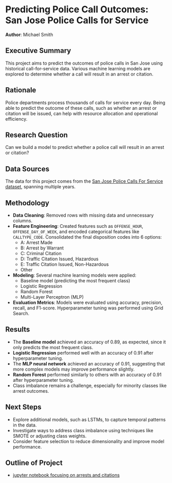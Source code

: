 # Predicting Police Call Outcomes: San Jose Police Calls for Service

**Author**: Michael Smith

## Executive Summary
This project aims to predict the outcomes of police calls in San Jose using historical call-for-service data. Various machine learning models are explored to determine whether a call will result in an arrest or citation.

## Rationale
Police departments process thousands of calls for service every day. Being able to predict the outcome of these calls, such as whether an arrest or citation will be issued, can help with resource allocation and operational efficiency.

## Research Question
Can we build a model to predict whether a police call will result in an arrest or citation?

## Data Sources
The data for this project comes from the [San Jose Police Calls For Service dataset](https://data.sanjoseca.gov/dataset/police-calls-for-service), spanning multiple years.

## Methodology
- **Data Cleaning**: Removed rows with missing data and unnecessary columns.
- **Feature Engineering**: Created features such as `OFFENSE_HOUR`, `OFFENSE_DAY_OF_WEEK`, and encoded categorical features like `CALLTYPE_CODE`. Consolidated the final disposition codes into 6 options:
  - A: Arrest Made
  - B: Arrest by Warrant
  - C: Criminal Citation
  - D: Traffic Citation Issued, Hazardous
  - E: Traffic Citation Issued, Non-Hazardous
  - Other
- **Modeling**: Several machine learning models were applied:
  - Baseline model (predicting the most frequent class)
  - Logistic Regression
  - Random Forest
  - Multi-Layer Perceptron (MLP)
- **Evaluation Metrics**: Models were evaluated using accuracy, precision, recall, and F1-score. Hyperparameter tuning was performed using Grid Search.

## Results
- The **Baseline model** achieved an accuracy of 0.89, as expected, since it only predicts the most frequent class.
- **Logistic Regression** performed well with an accuracy of 0.91 after hyperparameter tuning.
- The **MLP neural network** achieved an accuracy of 0.91, suggesting that more complex models may improve performance slightly.
- **Random Forest** performed similarly to others with an accuracy of 0.91 after hyperparameter tuning.
- Class imbalance remains a challenge, especially for minority classes like arrest outcomes.

## Next Steps
- Explore additional models, such as LSTMs, to capture temporal patterns in the data.
- Investigate ways to address class imbalance using techniques like SMOTE or adjusting class weights.
- Consider feature selection to reduce dimensionality and improve model performance.

## Outline of Project
- [jupyter notebook focusing on arrests and citations](arrest_only.ipynb)

